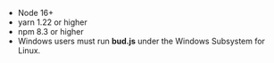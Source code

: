 - Node 16+
- yarn 1.22 or higher
- npm 8.3 or higher
- Windows users must run **bud.js** under the Windows Subsystem for Linux.
